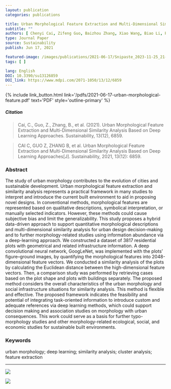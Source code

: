 ```yaml
---
layout: publication
categories: publications

title: Urban Morphological Feature Extraction and Multi-Dimensional Similarity Analysis Based on Deep Learning Approaches
subtitle: ""
authors: [ Chenyi Cai, Zifeng Guo, Baizhou Zhang, Xiao Wang, Biao Li, Peng Tang ]
type: Journal Paper
source: Sustainability
publish: Jun 17, 2021

featured-image: /images/publications/2021-06-17/Snipaste_2023-11-25_21-16-18.jpg
tags: [ ]

lang: English
DOI: 10.3390/su13126859
DOI_link: https://www.mdpi.com/2071-1050/13/12/6859
---
```


{% include link_button.html link='/pdfs/2021-06-17-urban-morphological-feature.pdf' text='PDF' style='outline-primary' %}

##### Citation

> Cai, C., Guo, Z., Zhang, B., et al. (2021). Urban Morphological Feature Extraction and Multi-Dimensional Similarity Analysis Based on Deep Learning Approaches. Sustainability, 13(12), 6859.

> CAI C, GUO Z, ZHANG B, et al. Urban Morphological Feature Extraction and Multi-Dimensional Similarity Analysis Based on Deep Learning Approaches[J]. Sustainability, 2021, 13(12): 6859.

### Abstract

The study of urban morphology contributes to the evolution of cities and sustainable development. Urban morphological
feature extraction and similarity analysis represents a practical framework in many studies to interpret and introduce
the current built environment to aid in proposing novel designs. In conventional methods, morphological features are
represented based on qualitative descriptions, symbolical interpretation, or manually selected indicators. However,
these methods could cause subjective bias and limit the generalizability. This study proposes a hybrid data-driven
approach to support quantitative morphological descriptions and multi-dimensional similarity analysis for urban design
decision-making and to further morphology-related studies using information abundance via a deep-learning approach. We
constructed a dataset of 3817 residential plots with geometrical and related infrastructure information. A deep
convolutional neural network, GoogLeNet, was implemented with the plots’ figure–ground images, by quantifying the
morphological features into 2048-dimensional feature vectors. We conducted a similarity analysis of the plots by
calculating the Euclidean distance between the high-dimensional feature vectors. Then, a comparison study was performed
by retrieving cases based on the plot shape and plots with buildings separately. The proposed method considers the
overall characteristics of the urban morphology and social infrastructure situations for similarity analysis. This
method is flexible and effective. The proposed framework indicates the feasibility and potential of integrating
task-oriented information to introduce custom and adequate references via deep learning methods, which could support
decision making and association studies on morphology with urban consequences. This work could serve as a basis for
further typo-morphology studies and other morphology-related ecological, social, and economic studies for sustainable
built environments.

### Keywords

urban morphology; deep learning; similarity analysis; cluster analysis; feature extraction

---
![](https://www.mdpi.com/sustainability/sustainability-13-06859/article_deploy/html/images/sustainability-13-06859-g003.png)

![](https://www.mdpi.com/sustainability/sustainability-13-06859/article_deploy/html/images/sustainability-13-06859-g010.png)

